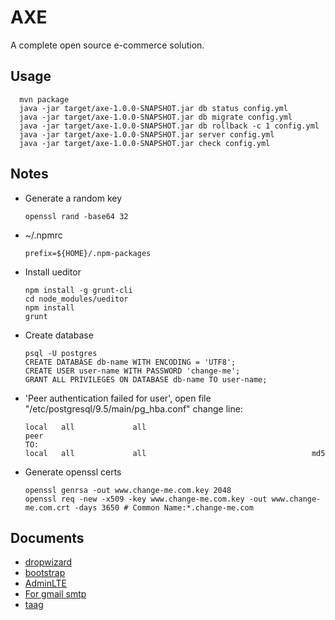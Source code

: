 # AXE

A complete open source e-commerce solution.

## Usage

```
  mvn package
  java -jar target/axe-1.0.0-SNAPSHOT.jar db status config.yml
  java -jar target/axe-1.0.0-SNAPSHOT.jar db migrate config.yml  
  java -jar target/axe-1.0.0-SNAPSHOT.jar db rollback -c 1 config.yml
  java -jar target/axe-1.0.0-SNAPSHOT.jar server config.yml
  java -jar target/axe-1.0.0-SNAPSHOT.jar check config.yml
```

## Notes

- Generate a random key

  ```
  openssl rand -base64 32
  ```

- ~/.npmrc

  ```
  prefix=${HOME}/.npm-packages
  ```

- Install ueditor

  ```
  npm install -g grunt-cli  
  cd node_modules/ueditor  
  npm install
  grunt
  ```

- Create database

  ```
  psql -U postgres
  CREATE DATABASE db-name WITH ENCODING = 'UTF8';
  CREATE USER user-name WITH PASSWORD 'change-me';
  GRANT ALL PRIVILEGES ON DATABASE db-name TO user-name;
  ```

- 'Peer authentication failed for user', open file "/etc/postgresql/9.5/main/pg_hba.conf" change line:

  ```
  local   all             all                                     peer  
  TO:
  local   all             all                                     md5
  ```

- Generate openssl certs

  ```
  openssl genrsa -out www.change-me.com.key 2048
  openssl req -new -x509 -key www.change-me.com.key -out www.change-me.com.crt -days 3650 # Common Name:*.change-me.com
  ```

## Documents

- [dropwizard](http://www.dropwizard.io/)
- [bootstrap](http://getbootstrap.com/docs/4.0/getting-started/introduction/)
- [AdminLTE](https://github.com/almasaeed2010/AdminLTE)
- [For gmail smtp](http://stackoverflow.com/questions/20337040/gmail-smtp-debug-error-please-log-in-via-your-web-browser)
- [taag](http://patorjk.com/software/taag/)